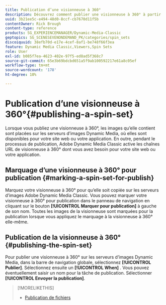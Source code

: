```yaml
---
title: Publication d’une visionneuse à 360°
description: Découvrez comment publier une visionneuse à 360° à partir d’Adobe Dynamic Media Classic.
uuid: 3b21ee5c-e494-48d0-8ccf-cb7670d11f5b
contentOwner: Rick Brough
content-type: reference
products: SG_EXPERIENCEMANAGER/Dynamic-Media-Classic
geptopics: SG_SCENESEVENONDEMAND_PK/categories/spin_sets
discoiquuid: 38efb70d-e17e-4cef-8af1-be748f66f3ea
feature: Dynamic Media Classic,Viewers,Spin Sets
role: User
exl-id: b085f7ea-4623-402e-97f5-ed8ad5f368c7
source-git-commit: 65e3b69bdcbd651a5f9ab100592217e61a8c05ef
workflow-type: tm+mt
source-wordcount: '178'
ht-degree: 10%

---
```


# Publication d’une visionneuse à 360°{#publishing-a-spin-set}

Lorsque vous publiez une visionneuse à 360°, les images qu’elle contient sont placées sur les serveurs d’images Dynamic Media, où elles sont disponibles pour votre site web ou votre application. En outre, pendant le processus de publication, Adobe Dynamic Media Classic active les chaînes URL de visionneuse à 360° dont vous avez besoin pour votre site web ou votre application.

## Marquage d’une visionneuse à 360° pour publication {#marking-a-spin-set-for-publish}

Marquez votre visionneuse à 360° pour qu’elle soit copiée sur les serveurs d’images Adobe Dynamic Media Classic. Vous pouvez marquer votre visionneuse à 360° pour publication dans le panneau de navigation en cliquant sur le bouton **[!UICONTROL Marquer pour publication]** à gauche de son nom. Toutes les images de la visionneuse sont marquées pour la publication lorsque vous appliquez le marquage à la visionneuse à 360° elle-même.

## Publication de la visionneuse à 360° {#publishing-the-spin-set}

Pour publier une visionneuse à 360° sur les serveurs d’images Dynamic Media, dans la barre de navigation globale, sélectionnez **[!UICONTROL Publier]**. Sélectionnez ensuite un **[!UICONTROL When]** . Vous pouvez éventuellement saisir un nom pour la tâche de publication. Sélectionner **[!UICONTROL Envoyer la publication]**.

>[!MORELIKETHIS]
>
>* [Publication de fichiers](publishing-files.md#publishing_files)

